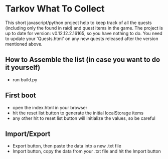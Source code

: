 # Tarkov What To Collect

This short javascript/python project help to keep track of all the quests (including only the found in raid) and quest items in the game. The project is up to date for version: v0.12.12.2.16165, so you have nothing to do. You need to update your 'Quests.html' on any new quests released after the version mentioned above.

## How to Assemble the list (in case you want to do it yourself)
* run build.py

## First boot
* open the index.html in your browser
* hit the reset list button to generate the initial localStorage items
* any other hit to reset list button will initialize the values, so be careful

## Import/Export
* Export button, then paste the data into a new .txt file
* Import button, copy the data from your .txt file and hit the Import button
